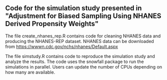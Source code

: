 ## Code for the simulation study presented in "Adjustment for Biased Sampling Using NHANES Derived Propensity Weights"

The file create_nhanes_rep.R contains code for cleaning NHANES data and producing the NHANES-REP dataset. NHANES data can be downloaded from https://wwwn.cdc.gov/nchs/nhanes/Default.aspx

The file simstudy.R contains code to reproduce the simulation study and analyze the results. The code uses the snowfall package to run the simulations in parallel. Users can update the number of CPUs depending on how many are available.
